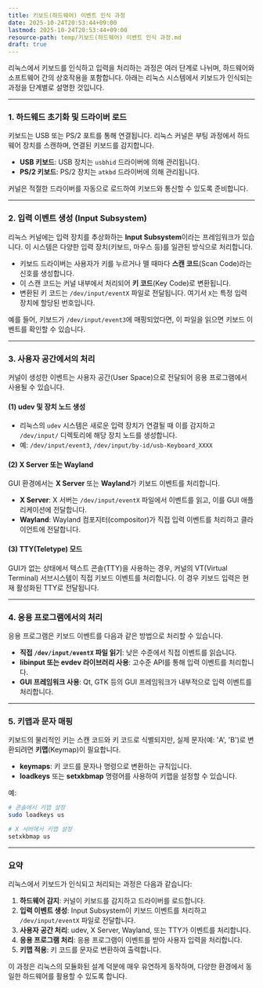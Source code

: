 ```yaml
---
title: 키보드(하드웨어) 이벤트 인식 과정
date: 2025-10-24T20:53:44+09:00
lastmod: 2025-10-24T20:53:44+09:00
resource-path: temp/키보드(하드웨어) 이벤트 인식 과정.md
draft: true
---
```

리눅스에서 키보드를 인식하고 입력을 처리하는 과정은 여러 단계로 나뉘며, 하드웨어와 소프트웨어 간의 상호작용을 포함합니다. 아래는 리눅스 시스템에서 키보드가 인식되는 과정을 단계별로 설명한 것입니다.

---

### 1. **하드웨드 초기화 및 드라이버 로드**
키보드는 USB 또는 PS/2 포트를 통해 연결됩니다. 리눅스 커널은 부팅 과정에서 하드웨어 장치를 스캔하며, 연결된 키보드를 감지합니다.

- **USB 키보드**: USB 장치는 `usbhid` 드라이버에 의해 관리됩니다.
- **PS/2 키보드**: PS/2 장치는 `atkbd` 드라이버에 의해 관리됩니다.

커널은 적절한 드라이버를 자동으로 로드하여 키보드와 통신할 수 있도록 준비합니다.

---

### 2. **입력 이벤트 생성 (Input Subsystem)**
리눅스 커널에는 입력 장치를 추상화하는 **Input Subsystem**이라는 프레임워크가 있습니다. 이 시스템은 다양한 입력 장치(키보드, 마우스 등)를 일관된 방식으로 처리합니다.

- 키보드 드라이버는 사용자가 키를 누르거나 뗄 때마다 **스캔 코드**(Scan Code)라는 신호를 생성합니다.
- 이 스캔 코드는 커널 내부에서 처리되어 **키 코드**(Key Code)로 변환됩니다.
- 변환된 키 코드는 `/dev/input/eventX` 파일로 전달됩니다. 여기서 `X`는 특정 입력 장치에 할당된 번호입니다.

예를 들어, 키보드가 `/dev/input/event3`에 매핑되었다면, 이 파일을 읽으면 키보드 이벤트를 확인할 수 있습니다.

---

### 3. **사용자 공간에서의 처리**
커널이 생성한 이벤트는 사용자 공간(User Space)으로 전달되어 응용 프로그램에서 사용될 수 있습니다.

#### (1) **udev 및 장치 노드 생성**
- 리눅스의 `udev` 시스템은 새로운 입력 장치가 연결될 때 이를 감지하고 `/dev/input/` 디렉토리에 해당 장치 노드를 생성합니다.
- 예: `/dev/input/event3`, `/dev/input/by-id/usb-Keyboard_XXXX`

#### (2) **X Server 또는 Wayland**
GUI 환경에서는 **X Server** 또는 **Wayland**가 키보드 이벤트를 처리합니다.

- **X Server**: X 서버는 `/dev/input/eventX` 파일에서 이벤트를 읽고, 이를 GUI 애플리케이션에 전달합니다.
- **Wayland**: Wayland 컴포지터(compositor)가 직접 입력 이벤트를 처리하고 클라이언트에 전달합니다.

#### (3) **TTY(Teletype) 모드**
GUI가 없는 상태에서 텍스트 콘솔(TTY)을 사용하는 경우, 커널의 VT(Virtual Terminal) 서브시스템이 직접 키보드 이벤트를 처리합니다. 이 경우 키보드 입력은 현재 활성화된 TTY로 전달됩니다.

---

### 4. **응용 프로그램에서의 처리**
응용 프로그램은 키보드 이벤트를 다음과 같은 방법으로 처리할 수 있습니다.

- **직접 `/dev/input/eventX` 파일 읽기**: 낮은 수준에서 직접 이벤트를 읽습니다.
- **libinput 또는 evdev 라이브러리 사용**: 고수준 API를 통해 입력 이벤트를 처리합니다.
- **GUI 프레임워크 사용**: Qt, GTK 등의 GUI 프레임워크가 내부적으로 입력 이벤트를 처리합니다.

---

### 5. **키맵과 문자 매핑**
키보드의 물리적인 키는 스캔 코드와 키 코드로 식별되지만, 실제 문자(예: 'A', 'B')로 변환되려면 **키맵**(Keymap)이 필요합니다.

- **keymaps**: 키 코드를 문자나 명령으로 변환하는 규칙입니다.
- **loadkeys** 또는 **setxkbmap** 명령어를 사용하여 키맵을 설정할 수 있습니다.

예:
```bash
# 콘솔에서 키맵 설정
sudo loadkeys us

# X 서버에서 키맵 설정
setxkbmap us
```

---

### 요약
리눅스에서 키보드가 인식되고 처리되는 과정은 다음과 같습니다:

1. **하드웨어 감지**: 커널이 키보드를 감지하고 드라이버를 로드합니다.
2. **입력 이벤트 생성**: Input Subsystem이 키보드 이벤트를 처리하고 `/dev/input/eventX` 파일로 전달합니다.
3. **사용자 공간 처리**: udev, X Server, Wayland, 또는 TTY가 이벤트를 처리합니다.
4. **응용 프로그램 처리**: 응용 프로그램이 이벤트를 받아 사용자 입력을 처리합니다.
5. **키맵 적용**: 키 코드를 문자로 변환하여 출력합니다.

이 과정은 리눅스의 모듈화된 설계 덕분에 매우 유연하게 동작하며, 다양한 환경에서 동일한 하드웨어를 활용할 수 있도록 합니다.
